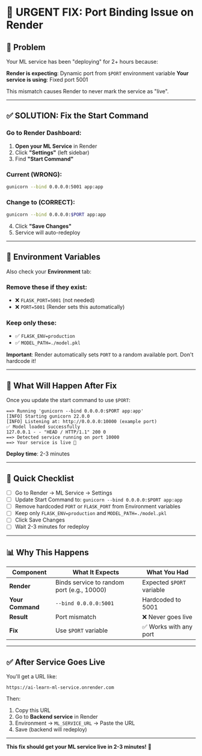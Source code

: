 # 🔧 URGENT FIX: Port Binding Issue on Render

## 🔴 Problem

Your ML service has been "deploying" for 2+ hours because:

**Render is expecting**: Dynamic port from `$PORT` environment variable
**Your service is using**: Fixed port 5001

This mismatch causes Render to never mark the service as "live".

---

## ✅ SOLUTION: Fix the Start Command

### Go to Render Dashboard:

1. **Open your ML Service** in Render
2. Click **"Settings"** (left sidebar)
3. Find **"Start Command"**

### Current (WRONG):
```bash
gunicorn --bind 0.0.0.0:5001 app:app
```

### Change to (CORRECT):
```bash
gunicorn --bind 0.0.0.0:$PORT app:app
```

4. Click **"Save Changes"**
5. Service will auto-redeploy

---

## 📝 Environment Variables

Also check your **Environment** tab:

### Remove these if they exist:
- ❌ `FLASK_PORT=5001` (not needed)
- ❌ `PORT=5001` (Render sets this automatically)

### Keep only these:
- ✅ `FLASK_ENV=production`
- ✅ `MODEL_PATH=./model.pkl`

**Important**: Render automatically sets `PORT` to a random available port. Don't hardcode it!

---

## 🚀 What Will Happen After Fix

Once you update the start command to use `$PORT`:

```
==> Running 'gunicorn --bind 0.0.0.0:$PORT app:app'
[INFO] Starting gunicorn 22.0.0
[INFO] Listening at: http://0.0.0.0:10000 (example port)
✅ Model loaded successfully
127.0.0.1 - - "HEAD / HTTP/1.1" 200 0
==> Detected service running on port 10000
==> Your service is live 🎉
```

**Deploy time**: 2-3 minutes

---

## 🎯 Quick Checklist

- [ ] Go to Render → ML Service → Settings
- [ ] Update Start Command to: `gunicorn --bind 0.0.0.0:$PORT app:app`
- [ ] Remove hardcoded `PORT` or `FLASK_PORT` from Environment variables
- [ ] Keep only `FLASK_ENV=production` and `MODEL_PATH=./model.pkl`
- [ ] Click Save Changes
- [ ] Wait 2-3 minutes for redeploy

---

## 📊 Why This Happens

| Component | What It Expects | What You Had |
|-----------|----------------|--------------|
| **Render** | Binds service to random port (e.g., 10000) | Expected `$PORT` variable |
| **Your Command** | `--bind 0.0.0.0:5001` | Hardcoded to 5001 |
| **Result** | Port mismatch | ❌ Never goes live |
| **Fix** | Use `$PORT` variable | ✅ Works with any port |

---

## ✅ After Service Goes Live

You'll get a URL like:
```
https://ai-learn-ml-service.onrender.com
```

Then:
1. Copy this URL
2. Go to **Backend service** in Render
3. Environment → `ML_SERVICE_URL` → Paste the URL
4. Save (backend will redeploy)

---

**This fix should get your ML service live in 2-3 minutes!** 🚀
